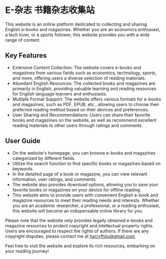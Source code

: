 # E-杂志 书籍杂志收集站

This website is an online platform dedicated to collecting and sharing English e-books and magazines. Whether you are an economics enthusiast, a tech lover, or a sports follower, this website provides you with a wide range of content.

## Key Features
- Extensive Content Collection: The website covers e-books and magazines from various fields such as economics, technology, sports, and more, offering users a diverse selection of reading materials.
- Abundant English Resources: The collected books and magazines are primarily in English, providing valuable learning and reading resources for English language learners and enthusiasts.
- Multiple Format Support: The website offers various formats for e-books and magazines, such as PDF, EPUB, etc., allowing users to choose their preferred reading method based on their devices and preferences.
- User Sharing and Recommendations: Users can share their favorite books and magazines on the website, as well as recommend excellent reading materials to other users through ratings and comments.

## User Guide

- On the website's homepage, you can browse e-books and magazines categorized by different fields.
- Utilize the search function to find specific books or magazines based on keywords.
- In the detailed page of a book or magazine, you can view relevant information, user ratings, and comments.
- The website also provides download options, allowing you to save your favorite books or magazines on your device for offline reading.
- This website aims to provide users with convenient English e-book and magazine resources to meet their reading needs and interests. Whether you are an academic researcher, a professional, or a reading enthusiast, this website will become an indispensable online library for you.

Please note that the website only provides legally obtained e-books and magazine resources to protect copyright and intellectual property rights. Users are encouraged to respect the rights of authors. If there are any copyright disputes, please contact me at harryfhliu@gmail.com.

Feel free to visit the website and explore its rich resources, embarking on your reading journey!